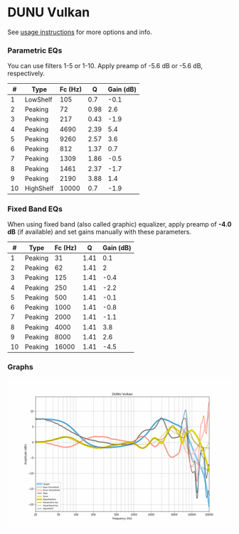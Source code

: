 # DUNU Vulkan
See [usage instructions](https://github.com/jaakkopasanen/AutoEq#usage) for more options and info.

### Parametric EQs
You can use filters 1-5 or 1-10. Apply preamp of -5.6 dB or -5.6 dB, respectively.

|   # | Type      |   Fc (Hz) |    Q |   Gain (dB) |
|-----|-----------|-----------|------|-------------|
|   1 | LowShelf  |       105 | 0.7  |        -0.1 |
|   2 | Peaking   |        72 | 0.98 |         2.6 |
|   3 | Peaking   |       217 | 0.43 |        -1.9 |
|   4 | Peaking   |      4690 | 2.39 |         5.4 |
|   5 | Peaking   |      9260 | 2.57 |         3.6 |
|   6 | Peaking   |       812 | 1.37 |         0.7 |
|   7 | Peaking   |      1309 | 1.86 |        -0.5 |
|   8 | Peaking   |      1461 | 2.37 |        -1.7 |
|   9 | Peaking   |      2190 | 3.88 |         1.4 |
|  10 | HighShelf |     10000 | 0.7  |        -1.9 |

### Fixed Band EQs
When using fixed band (also called graphic) equalizer, apply preamp of **-4.0 dB** (if available) and set gains manually with these parameters.

|   # | Type    |   Fc (Hz) |    Q |   Gain (dB) |
|-----|---------|-----------|------|-------------|
|   1 | Peaking |        31 | 1.41 |         0.1 |
|   2 | Peaking |        62 | 1.41 |         2   |
|   3 | Peaking |       125 | 1.41 |        -0.4 |
|   4 | Peaking |       250 | 1.41 |        -2.2 |
|   5 | Peaking |       500 | 1.41 |        -0.1 |
|   6 | Peaking |      1000 | 1.41 |        -0.8 |
|   7 | Peaking |      2000 | 1.41 |        -1.1 |
|   8 | Peaking |      4000 | 1.41 |         3.8 |
|   9 | Peaking |      8000 | 1.41 |         2.6 |
|  10 | Peaking |     16000 | 1.41 |        -4.5 |

### Graphs
![](./DUNU%20Vulkan.png)

